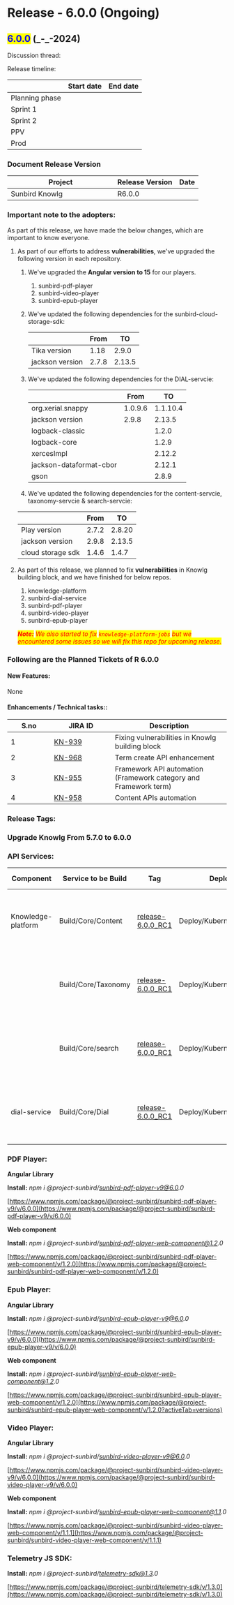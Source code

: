 # Release - 6.0.0 (Ongoing)

## <mark style="color:blue;">6.0.0</mark> (\_-\_-2024)

Discussion thread:&#x20;

Release timeline:

|                | Start date | End date |
| -------------- | ---------- | -------- |
| Planning phase |            |          |
| Sprint 1       |            |          |
| Sprint 2       |            |          |
| PPV            |            |          |
| Prod           |            |          |

### Document Release Version

<table><thead><tr><th width="229">Project</th><th>Release Version</th><th>Date</th></tr></thead><tbody><tr><td>Sunbird Knowlg</td><td>R6.0.0</td><td></td></tr></tbody></table>

### **Important note to the adopters:**

As part of this release, we have made the below changes, which are important to know everyone.

1.  As part of our efforts to address **vulnerabilities**, we've upgraded the following version in each repository.

    1. We've upgraded the **Angular version to 15** for our players.
       1. sunbird-pdf-player
       2. sunbird-video-player
       3. sunbird-epub-player
    2.  We've updated the following dependencies for the sunbird-cloud-storage-sdk:



        |                 | **From** | **TO** |
        | --------------- | -------- | ------ |
        | Tika version    | 1.18     | 2.9.0  |
        | jackson version | 2.7.8    | 2.13.5 |
    3.  We've updated the following dependencies for the DIAL-servcie:

        |                         | **From** | **TO**   |
        | ----------------------- | -------- | -------- |
        | org.xerial.snappy       | 1.0.9.6  | 1.1.10.4 |
        | jackson version         | 2.9.8    | 2.13.5   |
        | logback-classic         |          | 1.2.0    |
        | logback-core            |          | 1.2.9    |
        | xercesImpl              |          | 2.12.2   |
        | jackson-dataformat-cbor |          | 2.12.1   |
        | gson                    |          | 2.8.9    |
    4. We've updated the following dependencies for the content-servcie, taxonomy-servcie & search-servcie:

    |                   | **From** | **TO** |
    | ----------------- | -------- | ------ |
    | Play version      | 2.7.2    | 2.8.20 |
    | jackson version   | 2.9.8    | 2.13.5 |
    | cloud storage sdk | 1.4.6    | 1.4.7  |


2.  As part of this release, we planned to fix **vulnerabilities** in Knowlg building block, and we have finished for below repos.

    1. knowledge-platform
    2. sunbird-dial-service
    3. sunbird-pdf-player
    4. sunbird-video-player
    5. sunbird-epub-player

    _<mark style="color:red;">**Note:**</mark> <mark style="color:red;"></mark><mark style="color:red;">We also started to fix</mark> <mark style="color:red;"></mark><mark style="color:red;">`knowledge-platform-jobs`</mark> <mark style="color:red;"></mark><mark style="color:red;">but we encountered some issues so we will fix this repo for upcoming release.</mark>_

### Following are the Planned Tickets of R 6.0.0

#### New Features:

None

#### Enhancements / Technical tasks::

<table><thead><tr><th width="83.33333333333331">S.no</th><th width="124">JIRA ID</th><th>Description</th></tr></thead><tbody><tr><td>1</td><td><a href="https://project-sunbird.atlassian.net/browse/KN-939">KN-939</a></td><td>Fixing vulnerabilities in Knowlg building block</td></tr><tr><td>2</td><td><a href="https://project-sunbird.atlassian.net/browse/KN-968">KN-968</a></td><td>Term create API enhancement</td></tr><tr><td>3</td><td><a href="https://project-sunbird.atlassian.net/browse/KN-955">KN-955</a></td><td>Framework API automation (Framework category and Framework term)</td></tr><tr><td>4</td><td><a href="https://project-sunbird.atlassian.net/browse/KN-958">KN-958</a></td><td>Content APIs automation</td></tr></tbody></table>

### Release Tags:

### Upgrade Knowlg From 5.7.0 to 6.0.0

### API Services:

<table><thead><tr><th width="186.5">Component</th><th>Service to be Build</th><th width="100">Tag</th><th>Deploy Job</th><th>Deployment Tag</th><th>Comment</th></tr></thead><tbody><tr><td>Knowledge-platform</td><td>Build/Core/Content</td><td><a href="https://github.com/Sunbird-Knowlg/knowledge-platform/releases/tag/release-6.0.0_RC1">release-6.0.0_RC1</a></td><td>Deploy/Kubernetes/Content</td><td><a href="https://github.com/project-sunbird/sunbird-devops/releases/tag/release-5.6.0-knowlg_RC1">release-5.6.0-knowlg_RC1</a></td><td>Deploy Tag is given for reference only. Please do not use directly for deployment.</td></tr><tr><td></td><td>Build/Core/Taxonomy</td><td><a href="https://github.com/Sunbird-Knowlg/knowledge-platform/releases/tag/release-6.0.0_RC1">release-6.0.0_RC1</a></td><td>Deploy/Kubernetes/Taxonomy</td><td><a href="https://github.com/project-sunbird/sunbird-devops/releases/tag/release-5.6.0-knowlg_RC1">release-5.6.0-knowlg_RC1</a></td><td>Deploy Tag is given for reference only. Please do not use directly for deployment.</td></tr><tr><td></td><td>Build/Core/search</td><td><a href="https://github.com/Sunbird-Knowlg/knowledge-platform/releases/tag/release-6.0.0_RC1">release-6.0.0_RC1</a></td><td>Deploy/Kubernetes/Search</td><td></td><td>Deploy Tag is given for reference only. Please do not use directly for deployment.</td></tr><tr><td>dial-service</td><td>Build/Core/Dial</td><td><a href="https://github.com/Sunbird-Knowlg/sunbird-dial-service/releases/tag/release-6.0.0_RC1">release-6.0.0_RC1</a></td><td>Deploy/Kubernetes/Dial</td><td><a href="https://github.com/project-sunbird/sunbird-devops/releases/tag/release-5.6.0-knowlg_RC1">release-5.6.0-knowlg_RC1</a></td><td>Deploy Tag is given for reference only. Please do not use directly for deployment.</td></tr></tbody></table>

### PDF  **Player**:

**Angular Library**

**Install:** _npm i @project-sunbird/sunbird-pdf-player-v9@6.0.0_

[https://www.npmjs.com/package/@project-sunbird/sunbird-pdf-player-v9/v/6.0.0](https://www.npmjs.com/package/@project-sunbird/sunbird-pdf-player-v9/v/6.0.0)

**Web component**

**Install:** _npm i @project-sunbird/sunbird-pdf-player-web-component@1.2.0_

[https://www.npmjs.com/package/@project-sunbird/sunbird-pdf-player-web-component/v/1.2.0](https://www.npmjs.com/package/@project-sunbird/sunbird-pdf-player-web-component/v/1.2.0)

### Epub  **Player**:

**Angular Library**

**Install:** _npm i @project-sunbird/sunbird-epub-player-v9@6.0.0_

[https://www.npmjs.com/package/@project-sunbird/sunbird-epub-player-v9/v/6.0.0](https://www.npmjs.com/package/@project-sunbird/sunbird-epub-player-v9/v/6.0.0)

**Web component**

**Install:** _npm i @project-sunbird/sunbird-epub-player-web-component@1.2.0_

[https://www.npmjs.com/package/@project-sunbird/sunbird-epub-player-web-component/v/1.2.0](https://www.npmjs.com/package/@project-sunbird/sunbird-epub-player-web-component/v/1.2.0?activeTab=versions)

### Video  **Player**:

**Angular Library**

**Install:** _npm i @project-sunbird/sunbird-video-player-v9@6.0.0_

&#x20;[https://www.npmjs.com/package/@project-sunbird/sunbird-video-player-v9/v/6.0.0](https://www.npmjs.com/package/@project-sunbird/sunbird-video-player-v9/v/6.0.0)

**Web component**

**Install:** _npm i @project-sunbird/sunbird-epub-player-web-component@1.1.0_

&#x20;[https://www.npmjs.com/package/@project-sunbird/sunbird-video-player-web-component/v/1.1.1](https://www.npmjs.com/package/@project-sunbird/sunbird-video-player-web-component/v/1.1.1)

### Telemetry JS SDK:

**Install:** _npm i @project-sunbird/telemetry-sdk@1.3.0_

[https://www.npmjs.com/package/@project-sunbird/telemetry-sdk/v/1.3.0](https://www.npmjs.com/package/@project-sunbird/telemetry-sdk/v/1.3.0)



